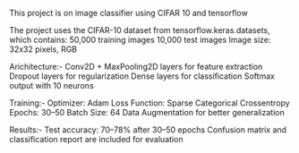 This project is on image classifier using CIFAR 10 and tensorflow

The project uses the CIFAR-10 dataset from tensorflow.keras.datasets, which contains:
50,000 training images
10,000 test images
Image size: 32x32 pixels, RGB

Arichitecture:-
Conv2D + MaxPooling2D layers for feature extraction
Dropout layers for regularization
Dense layers for classification
Softmax output with 10 neurons

Training:-
Optimizer: Adam
Loss Function: Sparse Categorical Crossentropy
Epochs: 30–50
Batch Size: 64
Data Augmentation for better generalization

Results:-
Test accuracy: 70–78% after 30–50 epochs
Confusion matrix and classification report are included for evaluation
